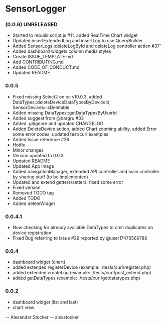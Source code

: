 # SensorLogger
### (0.0.6) UNRELEASED
  * Started to rebuild script.js #11, added RealTime Chart widget
  * Updated insertExtendedLog and insertLog to use QueryBuilder
  * Added SensorLogs::deleteLogById and deleteLog controller action #37'
  * Added dashboard widgets column media styles
  * Create ISSUE_TEMPLATE.md
  * Add CONTRIBUTING.md
  * Added CODE_OF_CONDUCT.md
  * Updated README
  
### 0.0.5
  * Fixed missing Select2 on oc v10.0.3, added DataTypes::deleteDeviceDataTypesByDeviceId, SensorDevices::isDeletable
  * Added missing DataTypes::getDataTypesByUserId
  * Added suggest from @bargru #33
  * Added .gitignore and updated CHANGELOG
  * Added DeleteDevice action, added Chart zooming ability, added Error some error codes, updated test/curl examples
  * Added Issue reference #26
  * Hotfix
  * Minor changes
  * Version updated to 0.0.3
  * Updated README
  * Updated App image
  * Added navigationManager, extended API controller and main controller by sharing stuff (to be implemented)
  * Updated and extend getters/setters, fixed some error
  * Fixed version
  * Removed TODO tag
  * Added TODO
  * Added deleteWidget

### 0.0.4.1

  * Now checking for already available DataTypes to omit duplicates on device registration
  * Fixed Bug referring to Issue #29 reported by @user17476566786

### 0.0.4

  * dashboard widget (chart)
  * added extended registerDevice (example: ./tests/curl/register.php)
  * added extended createLog (example: ./tests/curl/post_extend.php)
  * added getDataTypes (example: ./tests/curl/getdatatypes.php)

### 0.0.2

 * dashboard widget (list and last)
 * chart view

-- Alexander Stocker
-- alexstocker
